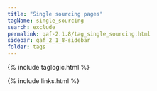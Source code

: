 ```yaml
---
title: "Single sourcing pages"
tagName: single_sourcing
search: exclude
permalink: qaf-2.1.8/tag_single_sourcing.html
sidebar: qaf_2_1_8-sidebar
folder: tags
---
```

{% include taglogic.html %}

{% include links.html %}
